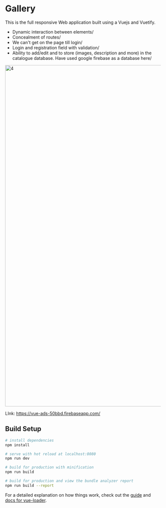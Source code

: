 # Gallery

This is the full responsive Web application built using a Vuejs and Vuetify. 
- Dynamic interaction between elements/
- Concealment of routes/
- We can't get on the page till login/
- Login and registration field with validation/
- Ability to add/edit and to store (images, description and more) in the catalogue database. Have used google firebase as a database here/


<img width="1104" alt="4" src="https://user-images.githubusercontent.com/33225233/43030473-30669636-8c99-11e8-87ac-56c554187d81.png">



LInk: https://vue-ads-50bbd.firebaseapp.com/

## Build Setup

``` bash
# install dependencies
npm install

# serve with hot reload at localhost:8080
npm run dev

# build for production with minification
npm run build

# build for production and view the bundle analyzer report
npm run build --report
```

For a detailed explanation on how things work, check out the [guide](http://vuejs-templates.github.io/webpack/) and [docs for vue-loader](http://vuejs.github.io/vue-loader).
